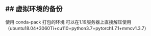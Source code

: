 ## ## 虚拟环境的备份

使用 conda-pack 打包的环境 可以在1.19服务器上直接解压使用（ubuntu18.04+3060Ti+cu110+python3.7+pytorch1.7.1+mmcv1.3.7）
